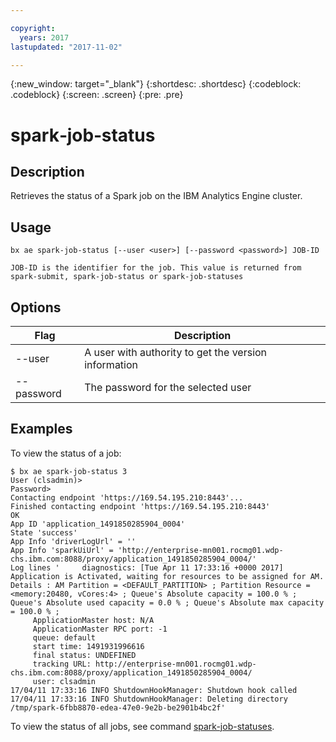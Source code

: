 ```yaml
---

copyright:
  years: 2017
lastupdated: "2017-11-02"

---
```


<!-- Attribute definitions -->
{:new_window: target="_blank"}
{:shortdesc: .shortdesc}
{:codeblock: .codeblock}
{:screen: .screen}
{:pre: .pre}

# spark‐job‐status
## Description

Retrieves the status of a Spark job on the IBM Analytics Engine cluster.

## Usage

```
bx ae spark-job-status [--user <user>] [--password <password>] JOB-ID

JOB-ID is the identifier for the job. This value is returned from spark-submit, spark-job-status or spark-job-statuses
```

## Options

Flag       | Description
---------- | ----------------------------------------------------
--user     | A user with authority to get the version information
--password | The password for the selected user

## Examples

To view the status of a job:

```
$ bx ae spark-job-status 3
User (clsadmin)>
Password>
Contacting endpoint 'https://169.54.195.210:8443'...
Finished contacting endpoint 'https://169.54.195.210:8443'
OK
App ID 'application_1491850285904_0004'
State 'success'
App Info 'driverLogUrl' = ''
App Info 'sparkUiUrl' = 'http://enterprise-mn001.rocmg01.wdp-chs.ibm.com:8088/proxy/application_1491850285904_0004/'
Log lines '     diagnostics: [Tue Apr 11 17:33:16 +0000 2017] Application is Activated, waiting for resources to be assigned for AM.  Details : AM Partition = <DEFAULT_PARTITION> ; Partition Resource = <memory:20480, vCores:4> ; Queue's Absolute capacity = 100.0 % ; Queue's Absolute used capacity = 0.0 % ; Queue's Absolute max capacity = 100.0 % ;
     ApplicationMaster host: N/A
     ApplicationMaster RPC port: -1
     queue: default
     start time: 1491931996616
     final status: UNDEFINED
     tracking URL: http://enterprise-mn001.rocmg01.wdp-chs.ibm.com:8088/proxy/application_1491850285904_0004/
     user: clsadmin
17/04/11 17:33:16 INFO ShutdownHookManager: Shutdown hook called
17/04/11 17:33:16 INFO ShutdownHookManager: Deleting directory /tmp/spark-6fbb8870-edea-47e0-9e2b-be2901b4bc2f'
```

To view the status of all jobs, see command [spark-job-statuses](./staging/wce-cli-ref-spark-job-statuses.html).
